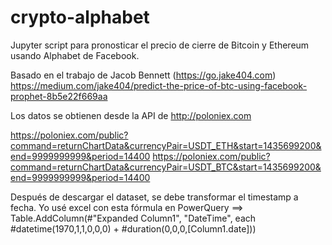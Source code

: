 # crypto-alphabet

Jupyter script para pronosticar el precio de cierre de Bitcoin y Ethereum usando Alphabet de Facebook.

Basado en el trabajo de Jacob Bennett (https://go.jake404.com)  https://medium.com/jake404/predict-the-price-of-btc-using-facebook-prophet-8b5e22f669aa

Los datos se obtienen desde la API de http://poloniex.com

https://poloniex.com/public?command=returnChartData&currencyPair=USDT_ETH&start=1435699200&end=9999999999&period=14400
https://poloniex.com/public?command=returnChartData&currencyPair=USDT_BTC&start=1435699200&end=9999999999&period=14400


Después de descargar el dataset, se debe transformar el timestamp a fecha. Yo usé excel con esta fórmula en PowerQuery ==> Table.AddColumn(#"Expanded Column1", "DateTime", each #datetime(1970,1,1,0,0,0) + #duration(0,0,0,[Column1.date]))
